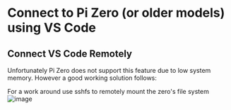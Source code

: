 # Connect to Pi Zero (or older models) using VS Code

## Connect VS Code Remotely
Unfortunately Pi Zero does not support this feature due to low system memory. However a good working solution follows:

For a work around use sshfs to remotely mount the zero's file system
![image](https://user-images.githubusercontent.com/43687571/121786075-7f74bf80-cb72-11eb-9b7b-3aa78af6f8a2.png)
